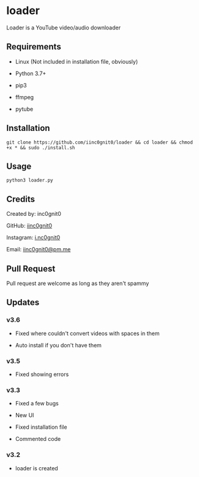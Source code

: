 # loader

Loader is a YouTube video/audio downloader

## Requirements

- Linux (Not included in installation file, obviously)

- Python 3.7+

- pip3

- ffmpeg

- pytube

## Installation

`git clone https://github.com/iinc0gnit0/loader && cd loader && chmod +x * && sudo ./install.sh`

## Usage

`python3 loader.py`

## Credits

Created by: inc0gnit0

GitHub: [iinc0gnit0](https://github.com/iinc0gnit0)

Instagram: [i.nc0gnit0](https://instagram.com/i.nc0gnit0)

Email: iinc0gnit0@pm.me

## Pull Request

Pull request are welcome as long as they aren't spammy

## Updates

### v3.6

- Fixed where couldn't convert videos with spaces in them

- Auto install if you don't have them

### v3.5

- Fixed showing errors

### v3.3

- Fixed a few bugs

- New UI

- Fixed installation file

- Commented code

### v3.2

- loader is created
